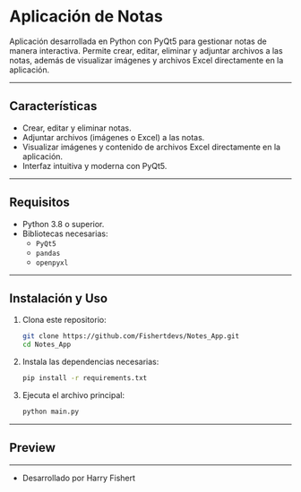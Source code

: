 # Aplicación de Notas 

Aplicación desarrollada en Python con PyQt5 para gestionar notas de manera interactiva. Permite crear, editar, eliminar y adjuntar archivos a las notas, además de visualizar imágenes y archivos Excel directamente en la aplicación.

---

## Características
- Crear, editar y eliminar notas.
- Adjuntar archivos (imágenes o Excel) a las notas.
- Visualizar imágenes y contenido de archivos Excel directamente en la aplicación.
- Interfaz intuitiva y moderna con PyQt5.

---

## Requisitos
- Python 3.8 o superior.
- Bibliotecas necesarias:
  - `PyQt5`
  - `pandas`
  - `openpyxl`

---

## Instalación y Uso
1. Clona este repositorio:
   ```bash
   git clone https://github.com/Fishertdevs/Notes_App.git
   cd Notes_App
   ```
2. Instala las dependencias necesarias:
   ```bash
   pip install -r requirements.txt
   ```
3. Ejecuta el archivo principal:
   ```bash
   python main.py
   ```

---

## Preview 


---


- Desarrollado por Harry Fishert 
